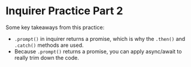 # Inquirer Practice Part 2

Some key takeaways from this practice:
* `.prompt()` in inquirer returns a promise, which is why the `.then()` and `.catch()` methods are used.
* Because `.prompt()` returns a promise, you can apply async/await to really trim down the code.